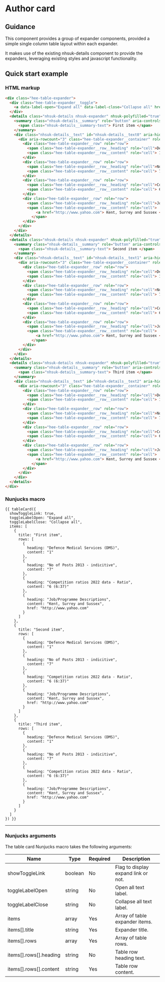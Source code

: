 # Author card

## Guidance

This component provides a group of expander components, provided a simple single column table layout within each expander.

It makes use of the existing nhsuk-details component to provide the expanders, leveraging existing styles and javascript
functionality.

## Quick start example

### HTML markup

```html
<div class="hee-table-expander">
  <div class="hee-table-expander__toggle">
    <a data-label-open="Expand all" data-label-close="Collapse all" href="#">Expand all</a>
  </div>
  <details class="nhsuk-details nhsuk-expander" nhsuk-polyfilled="true" id="nhsuk-details0">
    <summary class="nhsuk-details__summary" role="button" aria-controls="nhsuk-details__text0" tabindex="0" aria-expanded="false">
      <span class="nhsuk-details__summary-text"> First item </span>
    </summary>
    <div class="nhsuk-details__text" id="nhsuk-details__text0" aria-hidden="true">
      <div aria-rowcount="3" class="hee-table-expander__container" role="table">
        <div class="hee-table-expander__row" role="row">
          <span class="hee-table-expander__row__heading" role="cell">Defence Medical Services (DMS)</span>
          <span class="hee-table-expander__row__content" role="cell"> 1 </span>
        </div>
        <div class="hee-table-expander__row" role="row">
          <span class="hee-table-expander__row__heading" role="cell">No of Posts 2013 - indicitive</span>
          <span class="hee-table-expander__row__content" role="cell"> 7 </span>
        </div>
        <div class="hee-table-expander__row" role="row">
          <span class="hee-table-expander__row__heading" role="cell">Competition ratios 2022 data - Ratio</span>
          <span class="hee-table-expander__row__content" role="cell"> 6 (6:37) </span>
        </div>
        <div class="hee-table-expander__row" role="row">
          <span class="hee-table-expander__row__heading" role="cell">Job/Programme Descriptions</span>
          <span class="hee-table-expander__row__content" role="cell">
              <a href="http://www.yahoo.com"> Kent, Surrey and Sussex </a>
            </span>
        </div>
      </div>
    </div>
  </details>
  <details class="nhsuk-details nhsuk-expander" nhsuk-polyfilled="true" id="nhsuk-details1">
    <summary class="nhsuk-details__summary" role="button" aria-controls="nhsuk-details__text1" tabindex="0" aria-expanded="false">
      <span class="nhsuk-details__summary-text"> Second item </span>
    </summary>
    <div class="nhsuk-details__text" id="nhsuk-details__text1" aria-hidden="true">
      <div aria-rowcount="3" class="hee-table-expander__container" role="table">
        <div class="hee-table-expander__row" role="row">
          <span class="hee-table-expander__row__heading" role="cell">Defence Medical Services (DMS)</span>
          <span class="hee-table-expander__row__content" role="cell"> 1 </span>
        </div>
        <div class="hee-table-expander__row" role="row">
          <span class="hee-table-expander__row__heading" role="cell">No of Posts 2013 - indicitive</span>
          <span class="hee-table-expander__row__content" role="cell"> 7 </span>
        </div>
        <div class="hee-table-expander__row" role="row">
          <span class="hee-table-expander__row__heading" role="cell">Competition ratios 2022 data - Ratio</span>
          <span class="hee-table-expander__row__content" role="cell"> 6 (6:37) </span>
        </div>
        <div class="hee-table-expander__row" role="row">
          <span class="hee-table-expander__row__heading" role="cell">Job/Programme Descriptions</span>
          <span class="hee-table-expander__row__content" role="cell">
              <a href="http://www.yahoo.com"> Kent, Surrey and Sussex </a>
            </span>
        </div>
      </div>
    </div>
  </details>
  <details class="nhsuk-details nhsuk-expander" nhsuk-polyfilled="true" id="nhsuk-details2">
    <summary class="nhsuk-details__summary" role="button" aria-controls="nhsuk-details__text2" tabindex="0" aria-expanded="false">
      <span class="nhsuk-details__summary-text"> Third item </span>
    </summary>
    <div class="nhsuk-details__text" id="nhsuk-details__text2" aria-hidden="true">
      <div aria-rowcount="3" class="hee-table-expander__container" role="table">
        <div class="hee-table-expander__row" role="row">
          <span class="hee-table-expander__row__heading" role="cell">Defence Medical Services (DMS)</span>
          <span class="hee-table-expander__row__content" role="cell"> 1 </span>
        </div>
        <div class="hee-table-expander__row" role="row">
          <span class="hee-table-expander__row__heading" role="cell">No of Posts 2013 - indicitive</span>
          <span class="hee-table-expander__row__content" role="cell"> 7 </span>
        </div>
        <div class="hee-table-expander__row" role="row">
          <span class="hee-table-expander__row__heading" role="cell">Competition ratios 2022 data - Ratio</span>
          <span class="hee-table-expander__row__content" role="cell"> 6 (6:37) </span>
        </div>
        <div class="hee-table-expander__row" role="row">
          <span class="hee-table-expander__row__heading" role="cell">Job/Programme Descriptions</span>
          <span class="hee-table-expander__row__content" role="cell">
              <a href="http://www.yahoo.com"> Kent, Surrey and Sussex </a>
            </span>
        </div>
      </div>
    </div>
  </details>
</div>
```

### Nunjucks macro

```
{{ tableCard({
  showToggleLink: true,
  toggleLabelOpen: "Expand all",
  toggleLabelClose: "Collapse all",
  items: [
    {
      title: "First item",
      rows: [
        {
          heading: "Defence Medical Services (DMS)",
          content: "1"
        },
        {
          heading: "No of Posts 2013 - indicitive",
          content: "7"
        },
        {
          heading: "Competition ratios 2022 data - Ratio",
          content: "6 (6:37)"
        },
        {
          heading: "Job/Programme Descriptions",
          content: "Kent, Surrey and Sussex",
          href: "http://www.yahoo.com"
        }
      ]
    },
    {
      title: "Second item",
      rows: [
        {
          heading: "Defence Medical Services (DMS)",
          content: "1"
        },
        {
          heading: "No of Posts 2013 - indicitive",
          content: "7"
        },
        {
          heading: "Competition ratios 2022 data - Ratio",
          content: "6 (6:37)"
        },
        {
          heading: "Job/Programme Descriptions",
          content: "Kent, Surrey and Sussex",
          href: "http://www.yahoo.com"
        }
      ]
    },
    {
      title: "Third item",
      rows: [
        {
          heading: "Defence Medical Services (DMS)",
          content: "1"
        },
        {
          heading: "No of Posts 2013 - indicitive",
          content: "7"
        },
        {
          heading: "Competition ratios 2022 data - Ratio",
          content: "6 (6:37)"
        },
        {
          heading: "Job/Programme Descriptions",
          content: "Kent, Surrey and Sussex",
          href: "http://www.yahoo.com"
        }
      ]
    }
  ]
}) }}
```
---

### Nunjucks arguments

The table card Nunjucks macro takes the following arguments:

| Name                   | Type    | Required | Description                         |
|------------------------|---------|----------|-------------------------------------|
| showToggleLink         | boolean | No       | Flag to display expand link or not. |
| toggleLabelOpen        | string  | No       | Open all text label.                |
| toggleLabelClose       | string  | No       | Collapse all text label.               |
| items                  | array   | Yes      | Array of table expander items.      |
| items[].title          | string  | Yes      | Expander title.                     |
| items[].rows           | array   | Yes      | Array of table rows.                |
| items[].rows[].heading | string  | No       | Table row heading text.             |
| items[].rows[].content | string  | Yes      | Table row content.                  |